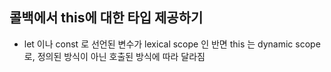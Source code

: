 ## 콜백에서 this에 대한 타입 제공하기

- let 이나 const 로 선언된 변수가 lexical scope 인 반면 this 는 dynamic scope 로, 정의된 방식이 아닌 호출된 방식에 따라 달라짐
